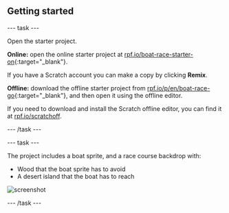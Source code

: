 ## Getting started

--- task ---

Open the starter project.

**Online:** open the online starter project at [rpf.io/boat-race-starter-on](https://rpf.io/boat-race-starter-on){:target="_blank"}.

If you have a Scratch account you can make a copy by clicking **Remix**.

**Offline:** download the offline starter project from [rpf.io/p/en/boat-race-go](https://rpf.io/p/en/boat-race-go){:target="_blank"}, and then open it using the offline editor.

If you need to download and install the Scratch offline editor, you can find it at [rpf.io/scratchoff](https://rpf.io/scratchoff).

--- /task ---

--- task ---

The project includes a boat sprite, and a race course backdrop with:

- Wood that the boat sprite has to avoid
- A desert island that the boat has to reach

 ![screenshot](images/boat-starter.png) 

--- /task ---
